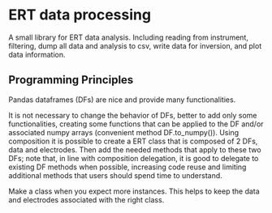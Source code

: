 ERT data processing
===

A small library for ERT data analysis. Including reading from instrument, filtering, dump all data and analysis to csv, write data for inversion, and plot data information.

Programming Principles
---

Pandas dataframes (DFs) are nice and provide many functionalities.

It is not necessary to change the behavior of DFs, better to add only some functionalities, creating some functions that can be applied to the DF and/or associated numpy arrays (convenient method DF.to_numpy()).
Using composition it is possible to create a ERT class that is composed of 2 DFs, data and electrodes.
Then add the needed methods that apply to these two DFs; note that, in line with composition delegation, it is good to delegate to existing DF methods when possible, increasing code reuse and limiting additional methods that users should spend time to understand.

Make a class when you expect more instances. This helps to keep the data and electrodes associated with the right class.